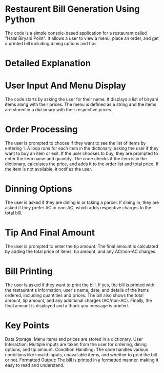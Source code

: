 # Restaurent Bill Generation Using Python

The code is a simple console-based application for a restaurant called "Halal Biryani Point". It allows a user to view a menu, place an order, and get a printed bill including dining options and tips.


# Detailed Explanation


# User Input And Menu Display

The code starts by asking the user for their name.
It displays a list of biryani items along with their prices.
The menu is defined as a string and the items are stored in a dictionary with their respective prices.


# Order Processing

The user is prompted to choose if they want to see the list of items by entering 1.
A loop runs for each item in the dictionary, asking the user if they want to buy an item or exit.
If the user chooses to buy, they are prompted to enter the item name and quantity.
The code checks if the item is in the dictionary, calculates the price, and adds it to the order list and total price.
If the item is not available, it notifies the user.


# Dinning Options

The user is asked if they are dining in or taking a parcel.
If dining in, they are asked if they prefer AC or non-AC, which adds respective charges to the total bill.

# Tip And Final Amount

The user is prompted to enter the tip amount.
The final amount is calculated by adding the total price of items, tip amount, and any AC/non-AC charges.

# Bill Printing

The user is asked if they want to print the bill.
If yes, the bill is printed with the restaurant's information, user's name, date, and details of the items ordered, including quantities and prices.
The bill also shows the total amount, tip amount, and any additional charges (AC/non-AC).
Finally, the final amount is displayed and a thank you message is printed.

# Key Points

Data Storage: Menu items and prices are stored in a dictionary.
User Interaction: Multiple inputs are taken from the user for ordering, dining options, and tip amount.
Condition Handling: The code handles various conditions like invalid inputs, unavailable items, and whether to print the bill or not.
Formatted Output: The bill is printed in a formatted manner, making it easy to read and understand.











